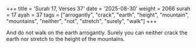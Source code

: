 +++
title = 'Surah 17, Verses 37'
date = '2025-08-30'
weight = 2066
surah = 17
ayah = 37
tags = ["arrogantly", "crack", "earth", "height", "mountain", "mountains", "neither", "not", "stretch", "surely", "walk"]
+++

And do not walk on the earth arrogantly. Surely you can neither crack the earth nor stretch to the height of the mountains.